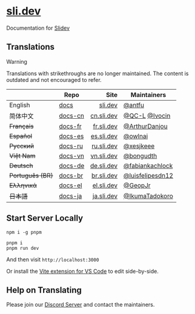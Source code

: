 # [sli.dev](https://sli.dev)

Documentation for [Slidev](https://github.com/slidevjs/slidev)

## Translations

> [!WARNING]
>
> Translations with strikethroughs are no longer maintained. The content is outdated and not encouraged to refer.

|                           | Repo                                           |                             Site | Maintainers                                                           |
| ------------------------- | ---------------------------------------------- | -------------------------------: | --------------------------------------------------------------------- |
| English                   | [docs](https://github.com/slidevjs/docs)       |       [sli.dev](https://sli.dev) | [@antfu](https://github.com/antfu)                                    |
| 简体中文                  | [docs-cn](https://github.com/slidevjs/docs-cn) | [cn.sli.dev](https://cn.sli.dev) | [@QC-L](https://github.com/QC-L) [@Ivocin](https://github.com/Ivocin) |
| <del>Français</del>       | [docs-fr](https://github.com/slidevjs/docs-fr) | [fr.sli.dev](https://fr.sli.dev) | [@ArthurDanjou](https://github.com/ArthurDanjou)                      |
| <del>Español</del>        | [docs-es](https://github.com/slidevjs/docs-es) | [es.sli.dev](https://es.sli.dev) | [@owlnai](https://github.com/owlnai)                                  |
| <del>Русский</del>        | [docs-ru](https://github.com/slidevjs/docs-ru) | [ru.sli.dev](https://ru.sli.dev) | [@xesjkeee](https://github.com/xesjkeee)                              |
| <del>Việt Nam</del>       | [docs-vn](https://github.com/slidevjs/docs-vn) | [vn.sli.dev](https://vn.sli.dev) | [@bongudth](https://github.com/bongudth)                              |
| <del>Deutsch</del>        | [docs-de](https://github.com/slidevjs/docs-de) | [de.sli.dev](https://de.sli.dev) | [@fabiankachlock](https://github.com/fabiankachlock)                  |
| <del>Português (BR)</del> | [docs-br](https://github.com/slidevjs/docs-br) | [br.sli.dev](https://br.sli.dev) | [@luisfelipesdn12](https://github.com/luisfelipesdn12)                |
| <del>Ελληνικά</del>       | [docs-el](https://github.com/slidevjs/docs-el) | [el.sli.dev](https://el.sli.dev) | [@GeopJr](https://github.com/GeopJr)                                  |
| <del>日本語</del>         | [docs-ja](https://github.com/slidevjs/docs-ja) | [ja.sli.dev](https://ja.sli.dev) | [@IkumaTadokoro](https://github.com/IkumaTadokoro)                    |

## Start Server Locally

```
npm i -g pnpm

pnpm i
pnpm run dev
```

And then visit `http://localhost:3000`

Or install the [Vite extension for VS Code](https://marketplace.visualstudio.com/items?itemName=antfu.vite) to edit side-by-side.

## Help on Translating

Please join our [Discord Server](https://chat.sli.dev) and contact the maintainers.
